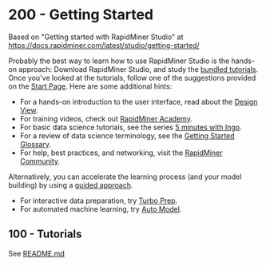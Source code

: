 # 200 - Getting Started

Based on "Getting started with RapidMiner Studio" at https://docs.rapidminer.com/latest/studio/getting-started/

Probably the best way to learn how to use RapidMiner Studio is the hands-on approach: Download RapidMiner Studio, and study the [bundled tutorials](https://docs.rapidminer.com/latest/studio/getting-started/#tutorials). Once you've looked at the tutorials, follow one of the suggestions provided on the [Start Page](https://docs.rapidminer.com/latest/studio/getting-started/#start). Here are some additional hints:

- For a hands-on introduction to the user interface, read about the [Design View](https://docs.rapidminer.com/latest/studio/getting-started/design-view.html).
- For training videos, check out [RapidMiner Academy](https://academy.rapidminer.com/).
- For basic data science tutorials, see the series [5 minutes with Ingo](https://www.youtube.com/playlist?list=PLssWC2d9JhOZZ6PCzJt2L2zUwA3RozrP_).
- For a review of data science terminology, see the [Getting Started Glossary](https://docs.rapidminer.com/latest/studio/getting-started/important-terms.html).
- For help, best practices, and networking, visit the [RapidMiner Community](https://community.rapidminer.com/).

Alternatively, you can accelerate the learning process (and your model building) by using a [guided approach](https://docs.rapidminer.com/latest/studio/guided/).

- For interactive data preparation, try [Turbo Prep](https://docs.rapidminer.com/latest/studio/guided/turbo-prep/).
- For automated machine learning, try [Auto Model](https://docs.rapidminer.com/latest/studio/guided/auto-model/).

## 100 - Tutorials

See [README.md](./100/README.md)
